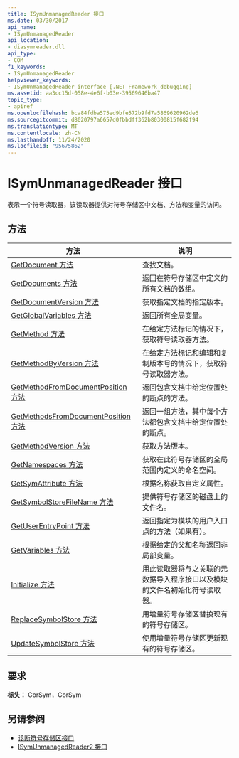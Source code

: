 ```yaml
---
title: ISymUnmanagedReader 接口
ms.date: 03/30/2017
api_name:
- ISymUnmanagedReader
api_location:
- diasymreader.dll
api_type:
- COM
f1_keywords:
- ISymUnmanagedReader
helpviewer_keywords:
- ISymUnmanagedReader interface [.NET Framework debugging]
ms.assetid: aa3cc15d-058e-4e6f-b03e-39569646ba47
topic_type:
- apiref
ms.openlocfilehash: bca84fdba575ed9bfe572b9fd7a5869620962de6
ms.sourcegitcommit: d8020797a6657d0fbbdff362b80300815f682f94
ms.translationtype: MT
ms.contentlocale: zh-CN
ms.lasthandoff: 11/24/2020
ms.locfileid: "95675862"
---
```

# <a name="isymunmanagedreader-interface"></a>ISymUnmanagedReader 接口

表示一个符号读取器，该读取器提供对符号存储区中文档、方法和变量的访问。  
  
## <a name="methods"></a>方法  
  
|方法|说明|  
|------------|-----------------|  
|[GetDocument 方法](isymunmanagedreader-getdocument-method.md)|查找文档。|  
|[GetDocuments 方法](isymunmanagedreader-getdocuments-method.md)|返回在符号存储区中定义的所有文档的数组。|  
|[GetDocumentVersion 方法](isymunmanagedreader-getdocumentversion-method.md)|获取指定文档的指定版本。|  
|[GetGlobalVariables 方法](isymunmanagedreader-getglobalvariables-method.md)|返回所有全局变量。|  
|[GetMethod 方法](isymunmanagedreader-getmethod-method.md)|在给定方法标记的情况下，获取符号读取器方法。|  
|[GetMethodByVersion 方法](isymunmanagedreader-getmethodbyversion-method.md)|在给定方法标记和编辑和复制版本号的情况下，获取符号读取器方法。|  
|[GetMethodFromDocumentPosition 方法](isymunmanagedreader-getmethodfromdocumentposition-method.md)|返回包含文档中给定位置处的断点的方法。|  
|[GetMethodsFromDocumentPosition 方法](isymunmanagedreader-getmethodsfromdocumentposition-method.md)|返回一组方法，其中每个方法都包含文档中给定位置处的断点。|  
|[GetMethodVersion 方法](isymunmanagedreader-getmethodversion-method.md)|获取方法版本。|  
|[GetNamespaces 方法](isymunmanagedreader-getnamespaces-method.md)|获取在此符号存储区的全局范围内定义的命名空间。|  
|[GetSymAttribute 方法](isymunmanagedreader-getsymattribute-method.md)|根据名称获取自定义属性。|  
|[GetSymbolStoreFileName 方法](isymunmanagedreader-getsymbolstorefilename-method.md)|提供符号存储区的磁盘上的文件名。|  
|[GetUserEntryPoint 方法](isymunmanagedreader-getuserentrypoint-method.md)|返回指定为模块的用户入口点的方法（如果有）。|  
|[GetVariables 方法](isymunmanagedreader-getvariables-method.md)|根据给定的父和名称返回非局部变量。|  
|[Initialize 方法](isymunmanagedreader-initialize-method.md)|用此读取器将与之关联的元数据导入程序接口以及模块的文件名初始化符号读取器。|  
|[ReplaceSymbolStore 方法](isymunmanagedreader-replacesymbolstore-method.md)|用增量符号存储区替换现有的符号存储区。|  
|[UpdateSymbolStore 方法](isymunmanagedreader-updatesymbolstore-method.md)|使用增量符号存储区更新现有的符号存储区。|  
  
## <a name="requirements"></a>要求  

 **标头：** CorSym，CorSym  
  
## <a name="see-also"></a>另请参阅

- [诊断符号存储区接口](diagnostics-symbol-store-interfaces.md)
- [ISymUnmanagedReader2 接口](isymunmanagedreader2-interface.md)
